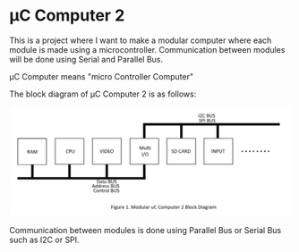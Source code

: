 # µC Computer 2
This is a project where I want to make a modular computer where each module is made using a microcontroller. Communication between modules will be done using Serial and Parallel Bus.

µC Computer means "micro Controller Computer"

The block diagram of µC Computer 2 is as follows:

![ Figure 1 ](/Pictures/Figure1.png)

Communication between modules is done using Parallel Bus or Serial Bus such as I2C or SPI.


